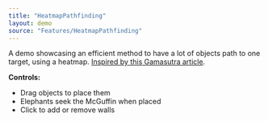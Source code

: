 ```yaml
---
title: "HeatmapPathfinding"
layout: demo
source: "Features/HeatmapPathfinding"
---
```


A demo showcasing an efficient method to have a lot of objects path to one target, using a heatmap. [Inspired by this Gamasutra article](http://gamasutra.com/blogs/TylerGlaiel/20121007/178966/Some_experiments_in_pathfinding__AI.php).

**Controls:**

- Drag objects to place them
- Elephants seek the McGuffin when placed
- Click to add or remove walls
